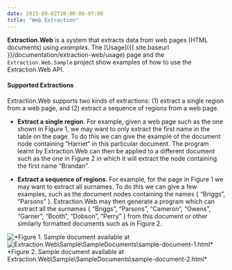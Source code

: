 ```yaml
---
date: 2015-09-02T20:00:06-07:00
title: "Web Extraction"
---
```



**Extraction.Web** is a system that extracts data from web pages (HTML documents) using *examples*. The [Usage]({{ site.baseurl }}/documentation/extraction-web/usage) page and the `Extraction.Web.Sample` project show examples of how to use the Extraction.Web API.

#### Supported Extractions

Extraction.Web supports two kinds of extractions: (1) extract a single region from a web page, and (2) extract a sequence of regions from a web page.

- **Extract a single region**. For example, given a web page such as the one shown in Figure 1, we may want to only extract the first name in the table on the page. To do this we can give the example of the document node containing “Harriet” in this particular document. The program learnt by Extraction.Web can then be applied to a different document such as the one in Figure 2 in which it will extract the node containing the first name “Brandan”.

- **Extract a sequence of regions**. For example, for the page in Figure 1 we may want to extract all surnames. To do this we can give a few examples, such as the document nodes containing the names { “Briggs”, “Parsons” }. Extraction.Web may then generate a program which can extract all the surnames { “Briggs”, “Parsons”, “Cameron”, “Owens”, “Garner”, “Booth”, “Dobson”, “Perry” } from this document or other similarly formatted documents such as in Figure 2.


<image src="/img/extraction-web/ex1.jpg" style="float: left;">
*Figure 1. Sample document available at Extraction.Web\Sample\SampleDocuments\sample-document-1.html*

<image src="/img/extraction-web/ex2.jpg" style="float: left;">
*Figure 2. Sample document available at Extraction.Web\Sample\SampleDocuments\sample-document-2.html*

